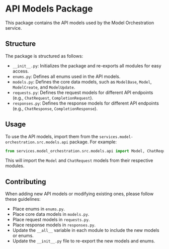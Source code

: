 # API Models Package

This package contains the API models used by the Model Orchestration service.

## Structure

The package is structured as follows:

*   `__init__.py`:  Initializes the package and re-exports all modules for easy access.
*   `enums.py`: Defines all enums used in the API models.
*   `models.py`: Defines the core data models, such as `ModelBase`, `Model`, `ModelCreate`, and `ModelUpdate`.
*   `requests.py`: Defines the request models for different API endpoints (e.g., `ChatRequest`, `CompletionRequest`).
*   `responses.py`: Defines the response models for different API endpoints (e.g., `ChatResponse`, `CompletionResponse`).

## Usage

To use the API models, import them from the `services.model-orchestration.src.models.api` package. For example:

```python
from services.model_orchestration.src.models.api import Model, ChatRequest
```

This will import the `Model` and `ChatRequest` models from their respective modules.

## Contributing

When adding new API models or modifying existing ones, please follow these guidelines:

*   Place enums in `enums.py`.
*   Place core data models in `models.py`.
*   Place request models in `requests.py`.
*   Place response models in `responses.py`.
*   Update the `__all__` variable in each module to include the new models or enums.
*   Update the `__init__.py` file to re-export the new models and enums.
